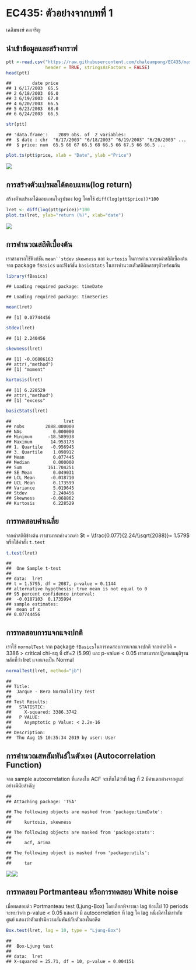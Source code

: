 EC435: ตัวอย่างจากบทที่ 1
================
เฉลิมพงษ์ คงเจริญ

นำเข้าข้อมูลและสร้างกราฟ
------------------------

``` r
ptt <-read.csv("https://raw.githubusercontent.com/chaleampong/EC435/master/pttstock.csv",
               header = TRUE, stringsAsFactors = FALSE)
head(ptt)
```

    ##        date price
    ## 1 6/17/2003  65.5
    ## 2 6/18/2003  66.0
    ## 3 6/19/2003  67.0
    ## 4 6/20/2003  66.5
    ## 5 6/23/2003  68.0
    ## 6 6/24/2003  66.5

``` r
str(ptt)
```

    ## 'data.frame':    2089 obs. of  2 variables:
    ##  $ date : chr  "6/17/2003" "6/18/2003" "6/19/2003" "6/20/2003" ...
    ##  $ price: num  65.5 66 67 66.5 68 66.5 66 67.5 66 66.5 ...

``` r
plot.ts(ptt$price, xlab = "Date", ylab ="Price")
```

![](chapter1_example_files/figure-markdown_github/unnamed-chunk-1-1.png)

การสร้างตัวแปรผลได้ตอบแทน(log return)
-------------------------------------

สร้างตัวแปรผลได้ตอบแทนในรูปของ log โดยใช้ `diff(log(ptt$price))*100`

``` r
lret <- diff(log(ptt$price))*100
plot.ts(lret, ylab="return (%)", xlab="date")
```

![](chapter1_example_files/figure-markdown_github/return-1.png)

การคำนวณสถิติเบื้องต้น
----------------------

เราสามารถใช้ฟังก์ชัน ``` mean``stdev ``` `skewness` และ `kurtosis` ในการคำนวณหาค่าสถิติเบื้องต้น จาก package `fBasics` และฟังก์ชัน `basicStats` ในการคำนวณตัวสถิติหลายๆตัวพร้อมกัน

``` r
library(fBasics)
```

    ## Loading required package: timeDate

    ## Loading required package: timeSeries

``` r
mean(lret)
```

    ## [1] 0.07744456

``` r
stdev(lret)
```

    ## [1] 2.240456

``` r
skewness(lret)
```

    ## [1] -0.06886163
    ## attr(,"method")
    ## [1] "moment"

``` r
kurtosis(lret)
```

    ## [1] 6.228529
    ## attr(,"method")
    ## [1] "excess"

``` r
basicStats(lret)
```

    ##                    lret
    ## nobs        2088.000000
    ## NAs            0.000000
    ## Minimum      -18.589938
    ## Maximum       14.953173
    ## 1. Quartile   -0.956945
    ## 3. Quartile    1.098912
    ## Mean           0.077445
    ## Median         0.000000
    ## Sum          161.704251
    ## SE Mean        0.049031
    ## LCL Mean      -0.018710
    ## UCL Mean       0.173599
    ## Variance       5.019645
    ## Stdev          2.240456
    ## Skewness      -0.068862
    ## Kurtosis       6.228529

การทดสอบค่าเฉลี่ย
-----------------

จากค่าสถิติข้างต้น เราสามารถคำนวณค่า $t = \\frac{0.077}{2.24/\\sqrt{2088}}= 1.579$ หรือใช้คำสั่ง `t.test`

``` r
t.test(lret)
```

    ## 
    ##  One Sample t-test
    ## 
    ## data:  lret
    ## t = 1.5795, df = 2087, p-value = 0.1144
    ## alternative hypothesis: true mean is not equal to 0
    ## 95 percent confidence interval:
    ##  -0.0187103  0.1735994
    ## sample estimates:
    ##  mean of x 
    ## 0.07744456

การทดสอบการแจกแจงปกติ
---------------------

เราใช้ `normalTest` จาก package `fBasics`ในการทดสอบการแจกแจงปกติ จากค่าสถิติ = 3386 &gt; critical chi-sq ที่ df=2 (5.99) และ p-value &lt; 0.05 เราสามารถปฏิเสธสมมุติฐานหลักที่ว่า lret แจกแจงเป็น Normal

``` r
normalTest(lret, method="jb")
```

    ## 
    ## Title:
    ##  Jarque - Bera Normalality Test
    ## 
    ## Test Results:
    ##   STATISTIC:
    ##     X-squared: 3386.3742
    ##   P VALUE:
    ##     Asymptotic p Value: < 2.2e-16 
    ## 
    ## Description:
    ##  Thu Aug 15 10:35:34 2019 by user: User

การคำนวณสหสัมพันธ์ในตัวเอง (Autocorrelation Function)
-----------------------------------------------------

จาก sample autocorrelation ที่แสดงใน ACF จะเห็นได้ว่าที่ lag ที่ 2 มีค่าแตกต่างจากศูนย์อย่างมีนัยสำคัญ

    ## 
    ## Attaching package: 'TSA'

    ## The following objects are masked from 'package:timeDate':
    ## 
    ##     kurtosis, skewness

    ## The following objects are masked from 'package:stats':
    ## 
    ##     acf, arima

    ## The following object is masked from 'package:utils':
    ## 
    ##     tar

![](chapter1_example_files/figure-markdown_github/unnamed-chunk-5-1.png)![](chapter1_example_files/figure-markdown_github/unnamed-chunk-5-2.png)

การทดสอบ Portmanteau หรือการทดสอบ White noise
---------------------------------------------

เมื่อทดสอบด้ว Portmanteau test (Ljung-Box) โดยเลือกพิจารณา lag ย้อนไป 10 periods จะพบว่าค่า p-value &lt; 0.05 แสดงว่า มี autocorrelation ที่ lag ใด lag หนึ่งมีค่าไม่เท่ากับศูนย์ แสดงว่าตัวแปรมีความสัมพันธ์กับตัวเองในอดีต

``` r
Box.test(lret, lag = 10, type = "Ljung-Box")
```

    ## 
    ##  Box-Ljung test
    ## 
    ## data:  lret
    ## X-squared = 25.71, df = 10, p-value = 0.004151
